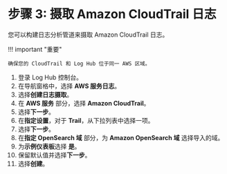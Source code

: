 # 步骤 3: 摄取 Amazon CloudTrail 日志

您可以构建日志分析管道来摄取 Amazon CloudTrail 日志。

!!! important "重要"

    确保您的 CloudTrail 和 Log Hub 位于同一 AWS 区域。

1. 登录 Log Hub 控制台。
2. 在导航窗格中，选择 **AWS 服务日志**。
3. 选择**创建日志摄取**。
4. 在 **AWS 服务** 部分，选择 **Amazon CloudTrail**。
5. 选择**下一步**。
6. 在**指定设置**，对于 **Trail**，从下拉列表中选择一项。
7. 选择**下一步**。
8. 在**指定 OpenSearch 域** 部分，为 **Amazon OpenSearch 域** 选择导入的域。
9. 为**示例仪表板**选择 **是**。
10. 保留默认值并选择**下一步**。
11. 选择**创建**。